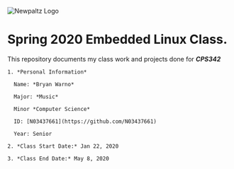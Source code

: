 ![Newpaltz Logo](http://www.newpaltz.edu/media/identity/logos/newpaltzlogo.jpg)

# Spring 2020 Embedded Linux Class.

This repository documents my class work and projects done for ***CPS342***

	1. *Personal Information*

	  Name: *Bryan Warno*

	  Major: *Music*

	  Minor *Computer Science*

	  ID: [N03437661](https://github.com/N03437661)

	  Year: Senior

	2. *Class Start Date:* Jan 22, 2020

	3. *Class End Date:* May 8, 2020
